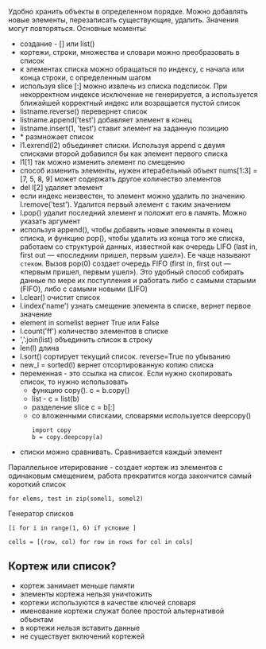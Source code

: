 Удобно хранить объекты в определенном порядке. Можно добавлять новые элементы, перезаписать существующие, удалить. Значения могут повторяться.
Основные моменты:
- создание - [] или list()
- кортежи, строки, множества и словари можно преобразовать в список
- к элементах списка можно обращаться по индексу, с начала или конца строки, с определенным шагом
- используя slice [:] можно извлечь из списка подсписок. При некорректном индексе исключение не генерируется, а используется ближайшей корректный индекс или возращается пустой список
- listname.reverse() перевернет список
- listname.append('test') добавляет элемент в конец
- listname.insert(1, 'test') ставит элемент на заданную позицию
- \* размножает список
- l1.exrend(l2) объединяет списки. Используя append с двумя списками второй добавился бы как элемент первого списка
- l1[1] так можно изменить элемент по смещению
- способ изменить элементы, нужен итерабельный объект
  nums[1:3] = [7, 5, 8, 9] может содержать другое количество элементов
- del l[2] удаляет элемент
- если индекс неизвестен, то элемент можно удалить по значению l.remove('test'). Удалится первый элемент с таким значением
- l.pop() удалит последний элемент и положит его в память. Можно указать аргумент
- используя append(), чтобы добавить новые элементы в конец списка, и функцию pop(), чтобы удалить из конца того же списка, работаем со структурой данных, известной как очередь LIFO (last in, first out — «последним пришел, первым ушел»). Ее чаще называют `стеком`. Вызов pop(0) создает очередь FIFO (first in, first out — «первым пришел, первым ушел»). Это удобный способ собирать данные по мере их поступления и работать либо с самыми старыми (FIFO), либо с самыми новыми (LIFO)
- l.clear() очистит список
- l.index('name') узнать смещение элемента в списке, вернет первое значение
- element in somelist вернет True или False
- l.count('ff') количество элементов в списке
- ','.join(list) объединить список в строку
- len(l) длина
- l.sort() сортирует текущий список. reverse=True по убыванию
- new_l = sorted(l) вернет отсортированную копию списка
- переменная - это ссылка на список. Если нужно скопировать список, то нужно использовать
  * функцию copy(). c = b.copy()
  * list - c = list(b)
  * разделение slice c = b[:]
  * со вложенными списками, словарями используется deepcopy()
    ```
    import copy
    b = copy.deepcopy(a)
    ```
- списки можно сравнивать. Сравнивается каждый элемент

Параллельное итерирование - создает кортеж из элементов с одинаковым смещением, работа прекратится когда закончится самый короткий список
```
for elems, test in zip(somel1, somel2)
```

Генератор списков
```
[i for i in range(1, 6) if условие ]

cells = [(row, col) for row in rows for col in cols]
```

## Кортеж или список?
- кортеж занимает меньше памяти
- элементы кортежа нельзя уничтожить
- кортежи используются в качестве ключей словаря
- именование кортежи служат более простой альтернативой объектам
- в кортежи нельзя вставить данные
- не существует включений кортежей


